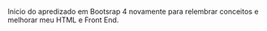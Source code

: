 Inicio do apredizado em Bootsrap 4 novamente para relembrar conceitos e melhorar meu HTML e Front End.
